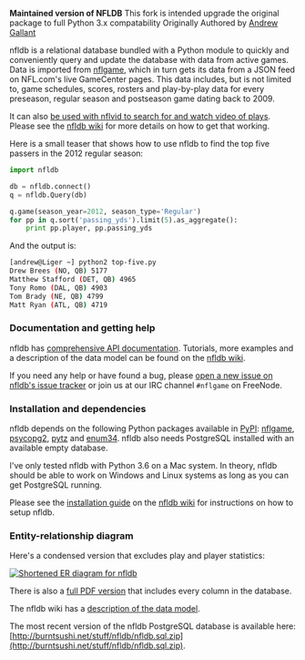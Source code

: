 **Maintained version of NFLDB**
This fork is intended upgrade the original package to full Python 3.x compatability
Originally Authored by [Andrew Gallant](https://github.com/BurntSushi/nflgame)


nfldb is a relational database bundled with a Python module to quickly and
conveniently query and update the database with data from active games.
Data is imported from
[nflgame](https://github.com/BurntSushi/nflgame), which in turn gets its data
from a JSON feed on NFL.com's live GameCenter pages. This data includes, but is
not limited to, game schedules, scores, rosters and play-by-play data for every
preseason, regular season and postseason game dating back to 2009.

It can also
[be used with nflvid to search for and watch video of
plays](http://pdoc.burntsushi.net/nflvid.vlc). Please see the
[nfldb wiki](https://github.com/BurntSushi/nfldb/wiki) for more details on how
to get that working.

Here is a small teaser that shows how to use nfldb to find the top five passers
in the 2012 regular season:

```python
import nfldb

db = nfldb.connect()
q = nfldb.Query(db)

q.game(season_year=2012, season_type='Regular')
for pp in q.sort('passing_yds').limit(5).as_aggregate():
    print pp.player, pp.passing_yds
```

And the output is:

```bash
[andrew@Liger ~] python2 top-five.py
Drew Brees (NO, QB) 5177
Matthew Stafford (DET, QB) 4965
Tony Romo (DAL, QB) 4903
Tom Brady (NE, QB) 4799
Matt Ryan (ATL, QB) 4719
```


### Documentation and getting help

nfldb has
[comprehensive API documentation](http://pdoc.burntsushi.net/nfldb).
Tutorials, more examples and a description of the data model can be found
on the [nfldb wiki](https://github.com/BurntSushi/nfldb/wiki).

If you need any help or have found a bug, please
[open a new issue on nfldb's issue
tracker](https://github.com/RyanAugust/nfldb/issues/new)
or join us at our IRC channel `#nflgame` on FreeNode.


### Installation and dependencies

nfldb depends on the following Python packages available in
[PyPI](https://pypi.python.org/pypi):
[nflgame](https://pypi.python.org/pypi/nflgame),
[psycopg2](https://pypi.python.org/pypi/psycopg2),
[pytz](https://pypi.python.org/pypi/pytz) and
[enum34](https://pypi.python.org/pypi/enum34).
nfldb also needs PostgreSQL installed with an available empty database.

I've only tested nfldb with Python 3.6 on a Mac system. In theory, nfldb
should be able to work on Windows and Linux systems as long as you can get
PostgreSQL running.

Please see the
[installation guide](https://github.com/BurntSushi/nfldb/wiki/Installation)
on the [nfldb wiki](https://github.com/BurntSushi/nfldb/wiki)
for instructions on how to setup nfldb.


### Entity-relationship diagram

Here's a condensed version that excludes play and player statistics:

[![Shortened ER diagram for nfldb](http://burntsushi.net/stuff/nfldb/nfldb-condensed.png)](http://burntsushi.net/stuff/nfldb/nfldb-condensed.pdf)

There is also a [full PDF version](http://burntsushi.net/stuff/nfldb/nfldb.pdf)
that includes every column in the database.

The nfldb wiki has a [description of the data
model](https://github.com/BurntSushi/nfldb/wiki/The-data-model).

The most recent version of the nfldb PostgreSQL database is available here:
[http://burntsushi.net/stuff/nfldb/nfldb.sql.zip](http://burntsushi.net/stuff/nfldb/nfldb.sql.zip).

